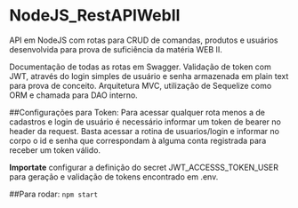 # NodeJS_RestAPIWebII

API em NodeJS com rotas para CRUD de comandas, produtos e usuários desenvolvida para prova de suficiência da matéria WEB II.

Documentação de todas as rotas em Swagger.
Validação de token com JWT, através do login simples de usuário e senha armazenada em plain text para prova de conceito.
Arquitetura MVC, utilização de Sequelize como ORM e chamada para DAO interno.

##Configurações para Token:
Para acessar qualquer rota menos a de cadastros e login de usuário é necessário informar um token de bearer no header da request.
Basta acessar a rotina de usuarios/login e informar no corpo o id e senha que correspondam à alguma conta registrada para receber um token válido.

**Importate** configurar a definição do secret JWT_ACCESSS_TOKEN_USER para geração e validação de tokens encontrado em .env.

##Para rodar:
`npm start`
